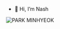 - 👋 Hi, I’m Nash
<img src="https://camo.githubusercontent.com/0c391b5545096b63cac7def5d0f2eb5c4c43260323d456c2689cc841d2bbdf09/68747470733a2f2f63617073756c652d72656e6465722e76657263656c2e6170702f6170693f747970653d776176696e67266865696768743d32303026746578743d576176696e672126666f6e74416c69676e3d383026666f6e74416c69676e593d343026636f6c6f723d6772616469656e74" alt="PARK MINHYEOK" data-canonical-src="https://capsule-render.vercel.app/api?type=waving&amp;height=200&amp;text=PARK MINHYEOK!&amp;fontAlign=80&amp;fontAlignY=40&amp;color=gradient" style="max-width:100%;">
